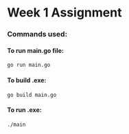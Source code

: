 # Week 1 Assignment

### Commands used:

#### To run main.go file: 
```go run main.go```

#### To build .exe:
```go build main.go```

#### To run .exe:
```./main```